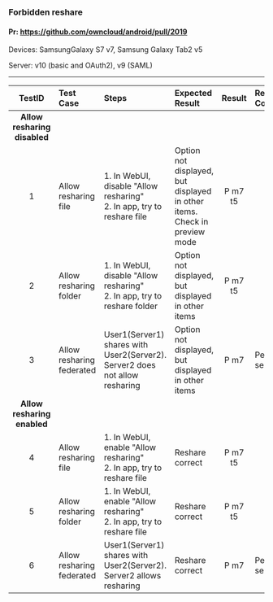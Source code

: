 ###  Forbidden reshare 

#### Pr: https://github.com/owncloud/android/pull/2019 

Devices: SamsungGalaxy S7 v7, Samsung Galaxy Tab2 v5

Server: v10 (basic and OAuth2), v9 (SAML)


---

 
| TestID | Test Case | Steps | Expected Result | Result | Related Comment |
| :----: | :-------- | :---- | :-------------- | :----: | :-------------- |
|**Allow resharing disabled**|||||||
| 1 | Allow resharing file | 1. In WebUI, disable "Allow resharing"<br>2. In app, try to reshare file | Option not displayed, but displayed in other items. Check in preview mode | P m7 t5 |  |
| 2 | Allow resharing folder | 1. In WebUI, disable "Allow resharing"<br>2. In app, try to reshare folder | Option not displayed, but displayed in other items| P m7 t5 |  |
| 3 | Allow resharing federated | User1(Server1) shares with User2(Server2). Server2 does not allow resharing | Option not displayed, but displayed in other items | P m7 | Pending server |
|**Allow resharing enabled**|||||||
| 4 | Allow resharing file | 1. In WebUI, enable "Allow resharing"<br>2. In app, try to reshare file | Reshare correct | P m7 t5 |  |
| 5 | Allow resharing folder | 1. In WebUI, enable "Allow resharing"<br>2. In app, try to reshare file | Reshare correct | P m7 t5 |  |
| 6 | Allow resharing federated | User1(Server1) shares with User2(Server2). Server2 allows resharing | Reshare correct | P m7 | Pending server |